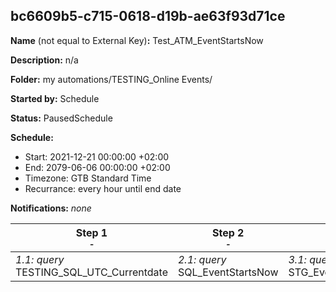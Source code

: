 ## bc6609b5-c715-0618-d19b-ae63f93d71ce

**Name** (not equal to External Key)**:** Test_ATM_EventStartsNow

**Description:** n/a

**Folder:** my automations/TESTING_Online Events/

**Started by:** Schedule

**Status:** PausedSchedule

**Schedule:**

* Start: 2021-12-21 00:00:00 +02:00
* End: 2079-06-06 00:00:00 +02:00
* Timezone: GTB Standard Time
* Recurrance: every hour until end date

**Notifications:** _none_


| Step 1<br>_<small>-</small>_ | Step 2<br>_<small>-</small>_ | Step 3<br>_<small>-</small>_ |
| --- | --- | --- |
| _1.1: query_<br>TESTING_SQL_UTC_Currentdate | _2.1: query_<br>SQL_EventStartsNow | _3.1: query_<br>STG_EventStartsNow_Dummy |
